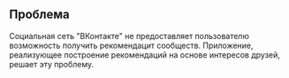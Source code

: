 ## Проблема

Социальная сеть "ВКонтакте" не предоставляет пользователю возможность получить рекомендацит
сообществ. Приложение, реализующее построение рекомендаций на основе интересов друзей, решает эту проблему. 